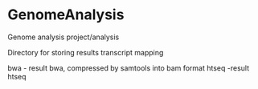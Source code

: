 # GenomeAnalysis
Genome analysis project/analysis

Directory for storing results transcript mapping

bwa - result bwa, compressed by samtools into bam format
htseq -result htseq

